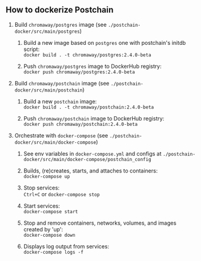 <!-- Copyright (c) 2017 ChromaWay Inc. See README for license information. --> 

## How to dockerize Postchain ##

1. Build `chromaway/postgres` image (see `./postchain-docker/src/main/postgres`)

    1. Build a new image based on `postgres` one with postchain's initdb script:  
```docker build . -t chromaway/postgres:2.4.0-beta```

    1. Push `chromaway/postgres` image to DockerHub registry:  
```docker push chromaway/postgres:2.4.0-beta```


1. Build `chromaway/postchain` image (see `./postchain-docker/src/main/postchain`)

    1. Build a new `postchain` image:  
```docker build . -t chromaway/postchain:2.4.0-beta```

    1. Push `chromaway/postchain` image to DockerHub registry:  
```docker push chromaway/postchain:2.4.0-beta```


1. Orchestrate with `docker-compose` (see `./postchain-docker/src/main/docker-compose`)

    1. See env variables in `docker-compose.yml` and configs at `./postchain-docker/src/main/docker-compose/postchain_config`

    1. Builds, (re)creates, starts, and attaches to containers:  
```docker-compose up```

    1. Stop services:  
```Ctrl+C``` or ```docker-compose stop```

    1. Start services:  
```docker-compose start```

    1. Stop and remove containers, networks, volumes, and images created by 'up':  
```docker-compose down```

    1. Displays log output from services:  
```docker-compose logs -f```


